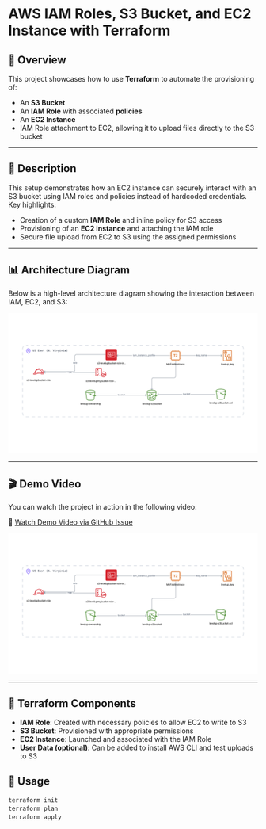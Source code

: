 # AWS IAM Roles, S3 Bucket, and EC2 Instance with Terraform

## 📘 Overview

This project showcases how to use **Terraform** to automate the provisioning of:

- An **S3 Bucket**  
- An **IAM Role** with associated **policies**  
- An **EC2 Instance**  
- IAM Role attachment to EC2, allowing it to upload files directly to the S3 bucket

---

## 🧱 Description

This setup demonstrates how an EC2 instance can securely interact with an S3 bucket using IAM roles and policies instead of hardcoded credentials. Key highlights:

- Creation of a custom **IAM Role** and inline policy for S3 access  
- Provisioning of an **EC2 instance** and attaching the IAM role  
- Secure file upload from EC2 to S3 using the assigned permissions

---

## 📊 Architecture Diagram

Below is a high-level architecture diagram showing the interaction between IAM, EC2, and S3:

![Terraform IAM Roles and S3 Architecture](Brainboard-aws-iam-roles-and-s3-bucket.png)

---

## 🎬 Demo Video

You can watch the project in action in the following video:

🔗 [Watch Demo Video via GitHub Issue](https://github.com/user-attachments/assets/17f5ae2f-84e4-4756-a5ea-e47740723111)

[![Watch Terraform RDS Video](Brainboard-aws-iam-roles-and-s3-bucket.png)](https://github.com/user-attachments/assets/17f5ae2f-84e4-4756-a5ea-e47740723111)

---

## 🧩 Terraform Components

- **IAM Role**: Created with necessary policies to allow EC2 to write to S3  
- **S3 Bucket**: Provisioned with appropriate permissions  
- **EC2 Instance**: Launched and associated with the IAM Role  
- **User Data (optional)**: Can be added to install AWS CLI and test uploads to S3

## 🚀 Usage

```bash
terraform init
terraform plan
terraform apply

